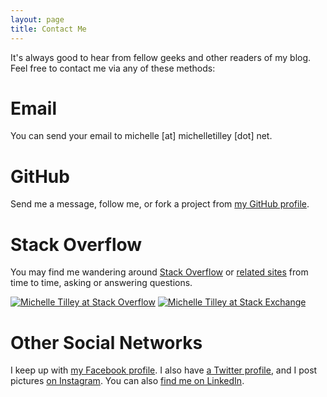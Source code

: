 ```yaml
---
layout: page
title: Contact Me
---
```


It's always good to hear from fellow geeks and other readers of my blog. Feel free to contact me via any of these methods:

Email
=====

You can send your email to michelle [at] michelletilley [dot] net.

GitHub
======

Send me a message, follow me, or fork a project from [my GitHub profile](https://github.com/BinaryMuse).

Stack Overflow
==============

You may find me wandering around [Stack Overflow][so-profile] or [related sites][se-profile] from time to time, asking or answering questions.

[![Michelle Tilley at Stack Overflow](http://stackoverflow.com/users/flair/62082.png)][so-profile] [![Michelle Tilley at Stack Exchange](http://stackexchange.com/users/flair/8a28e008dbc042c798129b9c889d3c40.png)][se-profile]

  [so-profile]: http://stackoverflow.com/users/62082/michelle-tilley
  [se-profile]: http://stackexchange.com/users/8a28e008-dbc0-42c7-9812-9b9c889d3c40?tab=accounts

Other Social Networks
=====================

I keep up with [my Facebook profile](https://www.facebook.com/michelle.k.tilley). I also have [a Twitter profile](https://twitter.com/BinaryMuse), and I post pictures [on Instagram](https://www.instagram.com/binarymuse/). You can also [find me on LinkedIn](http://www.linkedin.com/in/michellektilley).